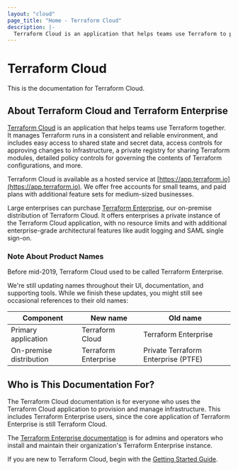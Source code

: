 ```yaml
---
layout: "cloud"
page_title: "Home - Terraform Cloud"
description: |-
  Terraform Cloud is an application that helps teams use Terraform to provision infrastructure.
---
```


# Terraform Cloud

This is the documentation for Terraform Cloud.

## About Terraform Cloud and Terraform Enterprise

[Terraform Cloud](https://www.hashicorp.com/products/terraform/) is an application that helps teams use Terraform together. It manages Terraform runs in a consistent and reliable environment, and includes easy access to shared state and secret data, access controls for approving changes to infrastructure, a private registry for sharing Terraform modules, detailed policy controls for governing the contents of Terraform configurations, and more.

Terraform Cloud is available as a hosted service at [https://app.terraform.io](https://app.terraform.io). We offer free accounts for small teams, and paid plans with additional feature sets for medium-sized businesses.

Large enterprises can purchase [Terraform Enterprise](/docs/enterprise/index.html), our on-premise distribution of Terraform Cloud. It offers enterprises a private instance of the Terraform Cloud application, with no resource limits and with additional enterprise-grade architectural features like audit logging and SAML single sign-on.

### Note About Product Names

Before mid-2019, Terraform Cloud used to be called Terraform Enterprise.

We're still updating names throughout their UI, documentation, and supporting tools. While we finish these updates, you might still see occasional references to their old names:

Component               | New name             | Old name
------------------------|----------------------|----------------------
Primary application     | Terraform Cloud      | Terraform Enterprise
On-premise distribution | Terraform Enterprise | Private Terraform Enterprise (PTFE)

## Who is This Documentation For?

The Terraform Cloud documentation is for everyone who uses the Terraform Cloud application to provision and manage infrastructure. This includes Terraform Enterprise users, since the core application of Terraform Enterprise is still Terraform Cloud.

The [Terraform Enterprise documentation](/docs/enterprise/index.html) is for admins and operators who install and maintain their organization's Terraform Enterprise instance.

If you are new to Terraform Cloud, begin with the [Getting Started Guide](./getting-started/access.html).

